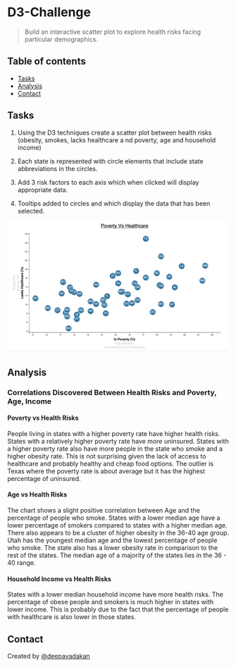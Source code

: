 # D3-Challenge

>  Build an interactive scatter plot to explore health risks facing particular demographics.


## Table of contents
* [Tasks](#Tasks)
* [Analysis](#Analysis)
* [Contact](#Contact)


## Tasks

1.  Using the D3 techniques create a scatter plot between health risks (obesity, smokes, lacks healthcare a nd poverty, age and household income)

2.  Each state is represented with circle elements that include state abbreviations in the circles.

3.  Add 3 risk factors to each axis which when clicked will display appropriate data.

4.  Tooltips added to circles and which display the data that has been selected.

![Scatter Plot](assets/images/d3.png)


## Analysis

### Correlations Discovered Between Health Risks and Poverty, Age, Income
#### Poverty vs Health Risks
People living in states with a higher poverty rate have higher health risks. States with a relatively higher poverty rate have more uninsured. States with a higher poverty rate also have more people in the state who smoke and a higher obesity rate. This is not surprising given the lack of access to healthcare and probably healthy and cheap food options. The outlier is Texas where the poverty rate is about average but it has the highest percentage of uninsured.

#### Age vs Health Risks
The chart shows a slight positive correlation between Age and the percentage of people who smoke. States with a lower median age have a lower percentage of smokers compared to states with a higher median age. There also appears to be a cluster of higher obesity in the 36-40 age group. Utah has the youngest median age and the lowest percentage of people who smoke. The state also has a lower obesity rate in comparison to the rest of the states. The median age of a majority of the states lies in the 36 - 40 range.

#### Household Income vs Health Risks
States with a lower median household income have more health risks. The percentage of obese people and smokers is much higher in states with lower income. This is probably due to the fact that the percentage of people with healthcare is also lower in those states.


## Contact
Created by [@deepavadakan](https://github.com/)